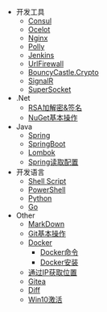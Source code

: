 
- 开发工具
  - [Consul](Other/Consul/)
  - [Ocelot](Tools/Ocelot/)
  - [Nginx](Other/Nginx/)
  - [Polly](Tools/Polly/)
  - [Jenkins](Tools/jenkins/)
  - [UrlFirewall](Tools/UrlFirewall/)
  - [BouncyCastle.Crypto](Tools/BouncyCastle/)
  - [SignalR](Tools/SignalR/)
  - [SuperSocket](Tools/SuperSocket/)
- .Net
  - [RSA加解密&签名](Csharp/RSAencryption)
  - [NuGet基本操作](Csharp/NuGet)
- Java
  - [Spring](java/spring/)
  - [SpringBoot](java/springboot/)
  - [Lombok](java/lombok/)
  - [Spring读取配置](java/springboot/readconfig.md)
- 开发语言
  - [Shell Script](language/shell/)
  - [PowerShell](language/powershell/)
  - [Python](language/python/)
  - [Go](language/go/)
- Other
  - [MarkDown](Other/Markdown)
  - [Git基本操作](Other/Git)
  - [Docker](Other/Docker/)
    - [Docker命令](Other/Docker/DockerCommand.md)
    - [Docker安装](Other/Docker/DockerInstall.md)
  - [通过IP获取位置](Other/GetAddressByIP)
  - [Gitea](Other/Gitea)
  - [Diff](Other/Diff)
  - [Win10激活](Other/Win10)